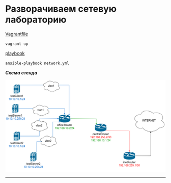 # Разворачиваем сетевую лабораторию

[Vagrantfile](Vagrantfile)
```
vagrant up
```
[playbook](network.yml)
```
ansible-playbook network.yml
```

***Схема стенда***

![Схема стенда](netlab.png)

---